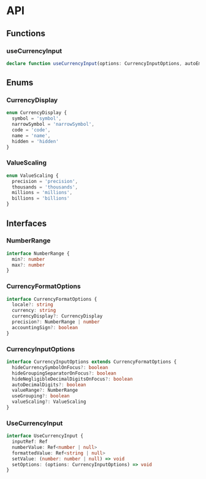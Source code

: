# API

## Functions

### useCurrencyInput

```typescript
declare function useCurrencyInput(options: CurrencyInputOptions, autoEmit?: boolean): UseCurrencyInput;
```

## Enums

### CurrencyDisplay

```typescript
enum CurrencyDisplay {
  symbol = 'symbol',
  narrowSymbol = 'narrowSymbol',
  code = 'code',
  name = 'name',
  hidden = 'hidden'
}
```

### ValueScaling

```typescript
enum ValueScaling {
  precision = 'precision',
  thousands = 'thousands',
  millions = 'millions',
  billions = 'billions'
}
```

## Interfaces

### NumberRange

```typescript
interface NumberRange {
  min?: number
  max?: number
}
```

### CurrencyFormatOptions

```typescript
interface CurrencyFormatOptions {
  locale?: string
  currency: string
  currencyDisplay?: CurrencyDisplay
  precision?: NumberRange | number
  accountingSign?: boolean
}
```

### CurrencyInputOptions

```typescript
interface CurrencyInputOptions extends CurrencyFormatOptions {
  hideCurrencySymbolOnFocus?: boolean
  hideGroupingSeparatorOnFocus?: boolean
  hideNegligibleDecimalDigitsOnFocus?: boolean
  autoDecimalDigits?: boolean
  valueRange?: NumberRange
  useGrouping?: boolean
  valueScaling?: ValueScaling
}
```

### UseCurrencyInput

```typescript
interface UseCurrencyInput {
  inputRef: Ref
  numberValue: Ref<number | null>
  formattedValue: Ref<string | null>
  setValue: (number: number | null) => void
  setOptions: (options: CurrencyInputOptions) => void
}
```

